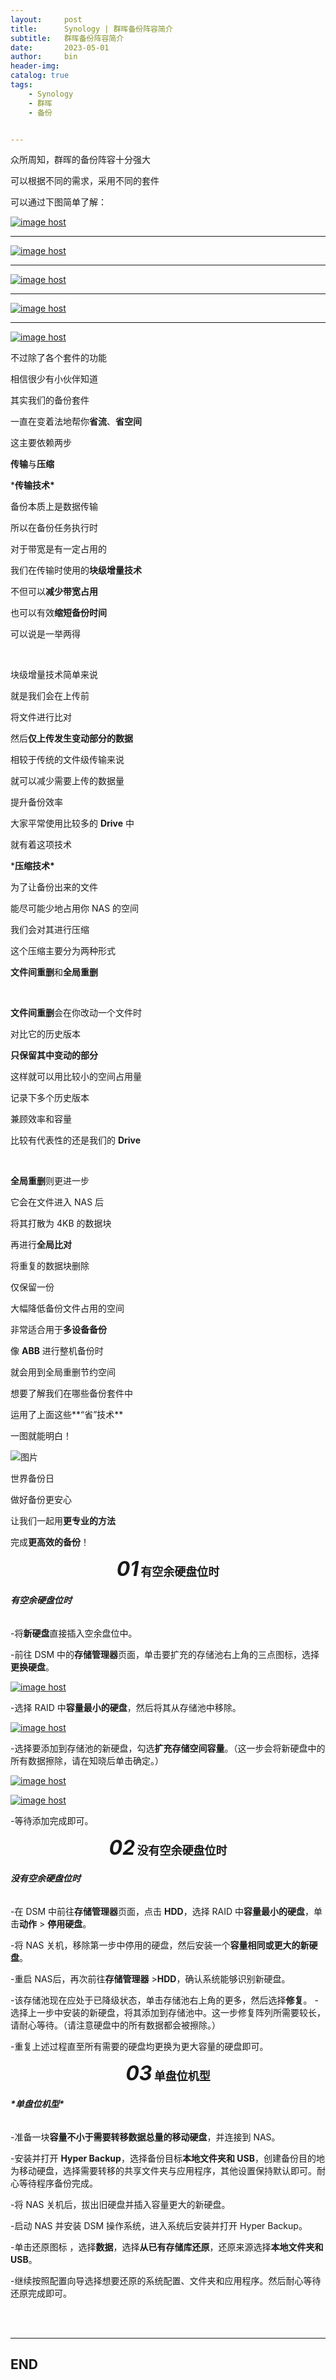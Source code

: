 ```yaml
---
layout:     post
title:      Synology | 群晖备份阵容简介
subtitle:   群晖备份阵容简介
date:       2023-05-01
author:     bin
header-img: 
catalog: true
tags:
    - Synology
    - 群晖
    - 备份


---
```




众所周知，群晖的备份阵容十分强大

可以根据不同的需求，采用不同的套件

可以通过下图简单了解：



<a href="https://imgbox.com/yuj3dQCg" target="_blank"><img src="https://images2.imgbox.com/46/ad/yuj3dQCg_o.png" alt="image host"/></a> 

---



<a href="https://imgbox.com/L17wmc20" target="_blank"><img src="https://images2.imgbox.com/46/a0/L17wmc20_o.png" alt="image host"/></a> 

---

<a href="https://imgbox.com/cDdkhTMg" target="_blank"><img src="https://images2.imgbox.com/cc/fe/cDdkhTMg_o.png" alt="image host"/></a> 

---

<a href="https://imgbox.com/2o8G1izz" target="_blank"><img src="https://images2.imgbox.com/8b/f7/2o8G1izz_o.png" alt="image host"/></a> 

---

<a href="https://imgbox.com/5mIuB1f6" target="_blank"><img src="https://images2.imgbox.com/12/f2/5mIuB1f6_o.png" alt="image host"/></a>



不过除了各个套件的功能

相信很少有小伙伴知道

其实我们的备份套件

一直在变着法地帮你**省流**、**省空间**

这主要依赖两步

**传输**与**压缩**



***传输技术\***

备份本质上是数据传输

所以在备份任务执行时

对于带宽是有一定占用的

我们在传输时使用的**块级增量技术**

不但可以**减少带宽占用**

也可以有效**缩短备份时间**

可以说是一举两得

​     

块级增量技术简单来说

就是我们会在上传前

将文件进行比对

然后**仅上传发生变动部分的数据**

相较于传统的文件级传输来说

就可以减少需要上传的数据量

提升备份效率

大家平常使用比较多的 **Drive** 中

就有着这项技术



***压缩技术\***

为了让备份出来的文件

能尽可能少地占用你 NAS 的空间

我们会对其进行压缩

这个压缩主要分为两种形式

**文件间重删**和**全局重删**

​     

**文件间重删**会在你改动一个文件时

对比它的历史版本

**只保留其中变动的部分**

这样就可以用比较小的空间占用量

记录下多个历史版本

兼顾效率和容量

比较有代表性的还是我们的 **Drive**

​     

**全局重删**则更进一步

它会在文件进入 NAS 后

将其打散为 4KB 的数据块

再进行**全局比对**

将重复的数据块删除

仅保留一份

大幅降低备份文件占用的空间

非常适合用于**多设备备份**

像 **ABB** 进行整机备份时

就会用到全局重删节约空间



想要了解我们在哪些备份套件中

运用了上面这些**“省”技术**

一图就能明白！

![图片](https://mmbiz.qpic.cn/mmbiz_png/CZial7hLMwBnicRqficqZHVOcZJia1fMJ9FE5wrlnoBKRPiaFWiaR3jMQvIr5oqgestWho48Wvxyed4VR35YtaUwA1zg/640?wx_fmt=png&wxfrom=5&wx_lazy=1&wx_co=1)



世界备份日

做好备份更安心

让我们一起用**更专业的方法**

完成**更高效的备份**！



<center><b><i><font size="6.5">01</font></i>&nbsp;<font face="SimSun" size="4.5">有空余硬盘位时</font></b></center>



###### **有空余硬盘位时**

-将**新硬盘**直接插入空余盘位中。

-前往 DSM 中的**存储管理器**页面，单击要扩充的存储池右上角的三点图标，选择**更换硬盘**。

<a href="https://imgbox.com/4RgerSse" target="_blank"><img src="https://images2.imgbox.com/21/60/4RgerSse_o.png" alt="image host"/></a>



-选择 RAID 中**容量最小的硬盘**，然后将其从存储池中移除。

<a href="https://imgbox.com/tgCUT5UY" target="_blank"><img src="https://images2.imgbox.com/84/ff/tgCUT5UY_o.png" alt="image host"/></a> 



-选择要添加到存储池的新硬盘，勾选**扩充存储空间容量**。（这一步会将新硬盘中的所有数据擦除，请在知晓后单击确定。）

<a href="https://imgbox.com/FkF6mdRE" target="_blank"><img src="https://images2.imgbox.com/f5/68/FkF6mdRE_o.png" alt="image host"/></a> 

<a href="https://imgbox.com/fH497dEd" target="_blank"><img src="https://images2.imgbox.com/74/8c/fH497dEd_o.png" alt="image host"/></a>



-等待添加完成即可。



<center><b><i><font size="6.5">02</font></i>&nbsp;<font face="SimSun" size="4.5">没有空余硬盘位时</font></b></center>



###### **没有空余硬盘位时**

-在 DSM 中前往**存储管理器**页面，点击 **HDD**，选择 RAID 中**容量最小的硬盘**，单击**动作** > **停用硬盘**。

-将 NAS 关机，移除第一步中停用的硬盘，然后安装一个**容量相同或更大的新硬盘**。

-重启 NAS后，再次前往**存储管理器** >**HDD**，确认系统能够识别新硬盘。

-该存储池现在应处于已降级状态，单击存储池右上角的更多，然后选择**修复**。
-选择上一步中安装的新硬盘，将其添加到存储池中。这一步修复阵列所需要较长，请耐心等待。（请注意硬盘中的所有数据都会被擦除。）

-重复上述过程直至所有需要的硬盘均更换为更大容量的硬盘即可。



<center><b><i><font size="6.5">03</font></i>&nbsp;<font face="SimSun" size="4.5">单盘位机型</font></b></center>



###### ***\*单盘位机型\****

-准备一块**容量不小于需要转移数据总量的移动硬盘**，并连接到 NAS。

-安装并打开 **Hyper Backup**，选择备份目标**本地文件夹和 USB**，创建备份目的地为移动硬盘，选择需要转移的共享文件夹与应用程序，其他设置保持默认即可。耐心等待程序备份完成。

-将 NAS 关机后，拔出旧硬盘并插入容量更大的新硬盘。

-启动 NAS 并安装 DSM 操作系统，进入系统后安装并打开 Hyper Backup。

-单击还原图标 ，选择**数据**，选择**从已有存储库还原**，还原来源选择**本地文件夹和 USB**。

-继续按照配置向导选择想要还原的系统配置、文件夹和应用程序。然后耐心等待还原完成即可。









<br>

<br>


---

## END

